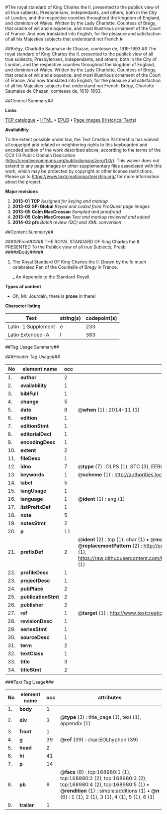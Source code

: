 #The royal standard of King Charles the II. presented to the publick view of all true subiects, Presbyterians, independants, and others, both in the City of London, and the respective counties throughout the kingdom of England, and dominion of Wales. Written by the Lady Charlette, Countess of Bregy, that oracle of wit and eloquence, and most illustrious ornament of the Court of France. And now translated into English, for the pleasure and satisfaction of all his Majesties subjects that understand not French.#

##Brégy, Charlotte Saumaise de Chazan, comtesse de, 1619-1693.##
The royal standard of King Charles the II. presented to the publick view of all true subiects, Presbyterians, independants, and others, both in the City of London, and the respective counties throughout the kingdom of England, and dominion of Wales. Written by the Lady Charlette, Countess of Bregy, that oracle of wit and eloquence, and most illustrious ornament of the Court of France. And now translated into English, for the pleasure and satisfaction of all his Majesties subjects that understand not French.
Brégy, Charlotte Saumaise de Chazan, comtesse de, 1619-1693.

##General Summary##

**Links**

[TCP catalogue](http://www.ota.ox.ac.uk/tcp/)  • 
[HTML](http://tei.it.ox.ac.uk/tcp/Texts-HTML/free/A77/A77304.html)  • 
[EPUB](http://tei.it.ox.ac.uk/tcp/Texts-EPUB/free/A77/A77304.epub) • 
[Page images (Historical Texts)](https://historicaltexts.jisc.ac.uk/eebo-99867102e)

**Availability**

To the extent possible under law, the Text Creation Partnership has waived all copyright and related or neighboring rights to this keyboarded and encoded edition of the work described above, according to the terms of the CC0 1.0 Public Domain Dedication (http://creativecommons.org/publicdomain/zero/1.0/). This waiver does not extend to any page images or other supplementary files associated with this work, which may be protected by copyright or other license restrictions. Please go to https://www.textcreationpartnership.org/ for more information about the project.

**Major revisions**

1. __2013-01__ __TCP__ *Assigned for keying and markup*
1. __2013-02__ __SPi Global__ *Keyed and coded from ProQuest page images*
1. __2013-05__ __Colm MacCrossan__ *Sampled and proofread*
1. __2013-05__ __Colm MacCrossan__ *Text and markup reviewed and edited*
1. __2014-03__ __pfs__ *Batch review (QC) and XML conversion*

##Content Summary##

#####Front#####
THE ROYAL STANDARD OF King Charles the II. PRESENTED To the Publick view of all true Subiects, Presb
#####Body#####

1. The Royal Standard OF King Charles the II. Drawn by the ſo much celebrated Pen of the Counteſſe of Bregy in France.

    _ An Appendix to the Standard-Royall.

**Types of content**

  * Oh, Mr. Jourdain, there is **prose** in there!

**Character listing**


|Text|string(s)|codepoint(s)|
|---|---|---|
|Latin-1 Supplement|é|233|
|Latin Extended-A|ſ|383|

##Tag Usage Summary##

###Header Tag Usage###

|No|element name|occ|attributes|
|---|---|---|---|
|1.|__author__|2||
|2.|__availability__|1||
|3.|__biblFull__|1||
|4.|__change__|5||
|5.|__date__|8| @__when__ (1) : 2014-11 (1)|
|6.|__edition__|1||
|7.|__editionStmt__|1||
|8.|__editorialDecl__|1||
|9.|__encodingDesc__|1||
|10.|__extent__|2||
|11.|__fileDesc__|1||
|12.|__idno__|7| @__type__ (7) : DLPS (1), STC (3), EEBO-CITATION (1), PROQUEST (1), VID (1)|
|13.|__keywords__|1| @__scheme__ (1) : http://authorities.loc.gov/ (1)|
|14.|__label__|5||
|15.|__langUsage__|1||
|16.|__language__|1| @__ident__ (1) : eng (1)|
|17.|__listPrefixDef__|1||
|18.|__note__|5||
|19.|__notesStmt__|2||
|20.|__p__|11||
|21.|__prefixDef__|2| @__ident__ (2) : tcp (1), char (1)  •  @__matchPattern__ (2) : ([0-9\-]+):([0-9IVX]+) (1), (.+) (1)  •  @__replacementPattern__ (2) : http://eebo.chadwyck.com/downloadtiff?vid=$1&page=$2 (1), https://raw.githubusercontent.com/textcreationpartnership/Texts/master/tcpchars.xml#$1 (1)|
|22.|__profileDesc__|1||
|23.|__projectDesc__|1||
|24.|__pubPlace__|2||
|25.|__publicationStmt__|2||
|26.|__publisher__|2||
|27.|__ref__|1| @__target__ (1) : http://www.textcreationpartnership.org/docs/. (1)|
|28.|__revisionDesc__|1||
|29.|__seriesStmt__|1||
|30.|__sourceDesc__|1||
|31.|__term__|2||
|32.|__textClass__|1||
|33.|__title__|3||
|34.|__titleStmt__|2||


###Text Tag Usage###

|No|element name|occ|attributes|
|---|---|---|---|
|1.|__body__|1||
|2.|__div__|3| @__type__ (3) : title_page (1), text (1), appendix (1)|
|3.|__front__|1||
|4.|__g__|39| @__ref__ (39) : char:EOLhyphen (39)|
|5.|__head__|2||
|6.|__hi__|41||
|7.|__p__|14||
|8.|__pb__|8| @__facs__ (8) : tcp:168980:1 (1), tcp:168980:2 (2), tcp:168980:3 (2), tcp:168980:4 (2), tcp:168980:5 (1)  •  @__rendition__ (1) : simple:additions (1)  •  @__n__ (6) : 1 (1), 2 (1), 3 (1), 4 (1), 5 (1), 6 (1)|
|9.|__trailer__|1||

